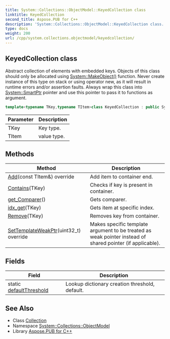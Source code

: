 ```yaml
---
title: System::Collections::ObjectModel::KeyedCollection class
linktitle: KeyedCollection
second_title: Aspose.PUB for C++
description: 'System::Collections::ObjectModel::KeyedCollection class. Abstract collection of elements with embedded keys. Objects of this class should only be allocated using System::MakeObject() function. Never create instance of this type on stack or using operator new, as it will result in runtime errors and/or assertion faults. Always wrap this class into System::SmartPtr pointer and use this pointer to pass it to functions as argument in C++.'
type: docs
weight: 200
url: /cpp/system.collections.objectmodel/keyedcollection/
---
```

## KeyedCollection class


Abstract collection of elements with embedded keys. Objects of this class should only be allocated using [System::MakeObject()](../../system/makeobject/) function. Never create instance of this type on stack or using operator new, as it will result in runtime errors and/or assertion faults. Always wrap this class into [System::SmartPtr](../../system/smartptr/) pointer and use this pointer to pass it to functions as argument.

```cpp
template<typename TKey,typename TItem>class KeyedCollection : public System::Collections::ObjectModel::Collection<TItem>
```


| Parameter | Description |
| --- | --- |
| TKey | Key type. |
| TItem | value type. |
## Methods

| Method | Description |
| --- | --- |
| [Add](./add/)(const TItem\&) override | Add item to container end. |
| [Contains](./contains/)(TKey) | Checks if key is present in container. |
| [get_Comparer](./get_comparer/)() | Gets comparer. |
| [idx_get](./idx_get/)(TKey) | Gets item at specific index. |
| [Remove](./remove/)(TKey) | Removes key from container. |
| [SetTemplateWeakPtr](./settemplateweakptr/)(uint32_t) override | Makes specific template argument to be treated as weak pointer instead of shared pointer (if applicable). |
## Fields

| Field | Description |
| --- | --- |
| static [defaultThreshold](./defaultthreshold/) | Lookup dictionary creation threshold, default. |

## See Also

* Class [Collection](../collection/)
* Namespace [System::Collections::ObjectModel](../)
* Library [Aspose.PUB for C++](../../)
